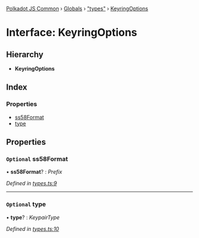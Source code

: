 [Polkadot JS Common](../README.md) › [Globals](../globals.md) › ["types"](../modules/_types_.md) › [KeyringOptions](_types_.keyringoptions.md)

# Interface: KeyringOptions

## Hierarchy

* **KeyringOptions**

## Index

### Properties

* [ss58Format](_types_.keyringoptions.md#optional-ss58format)
* [type](_types_.keyringoptions.md#optional-type)

## Properties

### `Optional` ss58Format

• **ss58Format**? : *Prefix*

*Defined in [types.ts:9](https://github.com/polkadot-js/common/blob/733e9e27/packages/keyring/src/types.ts#L9)*

___

### `Optional` type

• **type**? : *KeypairType*

*Defined in [types.ts:10](https://github.com/polkadot-js/common/blob/733e9e27/packages/keyring/src/types.ts#L10)*
